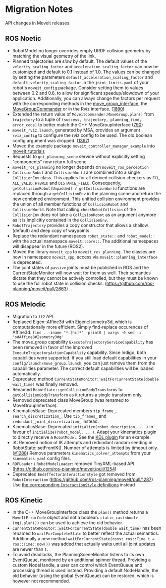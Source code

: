 # Migration Notes

API changes in MoveIt releases

## ROS Noetic
- RobotModel no longer overrides empty URDF collision geometry by matching the visual geometry of the link.
- Planned trajectories are *slow* by default.
  The default values of the `velocity_scaling_factor` and `acceleration_scaling_factor` can now be customized and default to 0.1 instead of 1.0.
  The values can be changed by setting the parameters `default_acceleration_scaling_factor` and `default_velocity_scaling_factor` in the `joint_limits.yaml` of your robot's `moveit_config` package.
  Consider setting them to values between 0.2 and 0.6, to allow for significant speedup/slowdown of your application.
  Additionally, you can always change the factors per request with the corresponding methods in the [move_group_interface](http://docs.ros.org/melodic/api/moveit_ros_planning_interface/html/classmoveit_1_1planning__interface_1_1MoveGroupInterface.html#a3e2bd2edccca8aa49a6bec9d039d5bf3), the [MoveGroupCommander](http://docs.ros.org/melodic/api/moveit_commander/html/classmoveit__commander_1_1move__group_1_1MoveGroupCommander.html#a7706effa66a0847496de477cf219a562) or in the Rviz interface. ([1890](https://github.com/ros-planning/moveit/pull/1890))
- Extended the return value of `MoveitCommander.MoveGroup.plan()` from `trajectory` to a tuple of `(success, trajectory, planning_time, error_code)` to better match the C++ MoveGroupInterface ([790](https://github.com/ros-planning/moveit/pull/790/))
- `moveit_rviz.launch`, generated by MSA, provides an argument `rviz_config` to configure the rviz config to be used. The old boolean config argument was dropped. ([1397](https://github.com/ros-planning/moveit/pull/1397))
- Moved the example package `moveit_controller_manager_example` into [moveit_tutorials](https://github.com/ros-planning/moveit_tutorials)
- Requests to `get_planning_scene` service without explicitly setting "components" now return full scene
- `moveit_ros_planning` no longer depends on `moveit_ros_perception`
- `CollisionRobot` and `CollisionWorld` are combined into a single `CollisionEnv` class. This applies for all derived collision checkers as `FCL`, `ALL_VALID`, `HYBRID` and `DISTANCE_FIELD`. Consequently, `getCollisionRobot[Unpadded] / getCollisionWorld` functions are replaced through a `getCollisionEnv` in the planning scene and return the new combined environment. This unified collision environment provides the union of all member functions of `CollisionRobot` and `CollisionWorld`. Note that calling `checkRobotCollision` of the `CollisionEnv` does not take a `CollisionRobot` as an argument anymore as it is implicitly contained in the `CollisionEnv`.
- `RobotTrajectory` provides a copy constructor that allows a shallow (default) and deep copy of waypoints
- Replace the redundant namespaces `robot_state::` and `robot_model::` with the actual namespace `moveit::core::`. The additional namespaces will disappear in the future (ROS2).
- Moved the library `moveit_cpp` to `moveit_ros_planning`. The classes are now in namespace `moveit_cpp`, access via `moveit::planning_interface` is deprecated.
- The joint states of `passive` joints must be published in ROS and the CurrentStateMonitor will now wait for them as well. Their semantics dictate that they cannot be actively controlled, but they must be known to use the full robot state in collision checks. (https://github.com/ros-planning/moveit/pull/2663)

## ROS Melodic

- Migration to ``tf2`` API.
- Replaced Eigen::Affine3d with Eigen::Isometry3d, which is computationally more efficient.
  Simply find-replace occurences of Affine3d:
  ``find . -iname "*.[hc]*" -print0 | xargs -0 sed -i 's#Affine3#Isometry3#g'``
- The move_group capability ``ExecuteTrajectoryServiceCapability`` has been removed in favor of the improved ``ExecuteTrajectoryActionCapability`` capability. Since Indigo, both capabilities were supported. If you still load default capabilities in your ``config/launch/move_group.launch``, you can just remove them from the capabilities parameter. The correct default capabilities will be loaded automatically.
- Deprecated method ``CurrentStateMonitor::waitForCurrentState(double wait_time)`` was finally removed.
- Renamed ``RobotState::getCollisionBodyTransforms`` to ``getCollisionBodyTransform`` as it returns a single transform only.
- Removed deprecated class MoveGroup (was renamed to MoveGroupInterface).
- KinematicsBase: Deprecated members `tip_frame_`, `search_discretization_`.
  Use `tip_frames_` and `redundant_joint_discretization_` instead.
- KinematicsBase: Deprecated `initialize(robot_description, ...)` in favour of `initialize(robot_model, ...)`.
  Adapt your kinematics plugin to directly receive a `RobotModel`. See the [KDL plugin](https://github.com/ros-planning/moveit/tree/melodic-devel/moveit_kinematics/kdl_kinematics_plugin) for an example.
- IK: Removed notion of IK attempts and redundant random seeding in RobotState::setFromIK(). Number of attempts is limited by timeout only. ([#1288](https://github.com/ros-planning/moveit/pull/1288))
  Remove parameters `kinematics_solver_attempts` from your `kinematics.yaml` config files.
- ``RDFLoader`` / ``RobotModelLoader``: removed TinyXML-based API (https://github.com/ros-planning/moveit/pull/1254)
- Deprecated `EndEffectorInteractionStyle` got removed from `RobotInteraction` (https://github.com/ros-planning/moveit/pull/1287)
  Use [the corresponding `InteractionStyle` definitions](https://github.com/ros-planning/moveit/pull/1287/files#diff-24e57a8ea7f2f2d8a63cfc31580d09ddL240) instead

## ROS Kinetic

- In the C++ MoveGroupInterface class the ``plan()`` method returns a ``MoveItErrorCode`` object and not a boolean.
  `static_cast<bool>(mgi.plan())` can be used to achieve the old behavior.
- ``CurrentStateMonitor::waitForCurrentState(double wait_time)`` has been renamed to ``waitForCompleteState`` to better reflect the actual semantics. Additionally a new method ``waitForCurrentState(const ros::Time t = ros::Time::now())`` was added that actually waits until all joint updates are newer than ``t``.
- To avoid deadlocks, the PlanningSceneMonitor listens to its own EventQueue, monitored by an additional spinner thread.
  Providing a custom NodeHandle, a user can control which EventQueue and processing thread is used instead.
  Providing a default NodeHandle, the old behavior (using the global EventQueue) can be restored, which is however not recommended.
